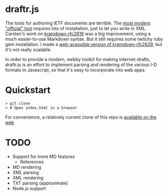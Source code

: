 # draftr.js

The tools for authoring IETF documents are terrible.  The [most modern "official" tool](http://xml.resource.org) requires lots of installation, just to let you write in XML.  Carsten's work on [kramdown-rfc2619](https://github.com/cabo/kramdown-rfc2629/) was a big improvement, using a much easier-to-use Markdown syntax.  But it still requires some twitchy ruby gem installation.  I made a [web-acessible version of kramdown-rfc2629](http://ipv.sx/draftr/), but it's not really scalable.

In order to provide a modern, webby toolkit for making Internet-drafts, draftr.js is an effort to implement parsing and rendering of the various I-D formats in Javascript, so that it's easy to incorporate into web apps.


# Quickstart

```
> git clone
> # Open index.html in a browser
```

For convenience, a relatively current clone of this repo is [available on the web](http://ipv.sx/draftr-js/)

# TODO

* Support for more MD features
  * References
* MD rendering
* XML parsing
* XML rendering
* TXT parsing (approximate)
* Node.js support

